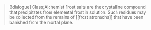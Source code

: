 >[!dialogue] Class;Alchemist
>Frost salts are the crystalline compound that precipitates from elemental frost in solution. Such residues may be collected from the remains of [[frost atronachs]] that have been banished from the mortal plane.